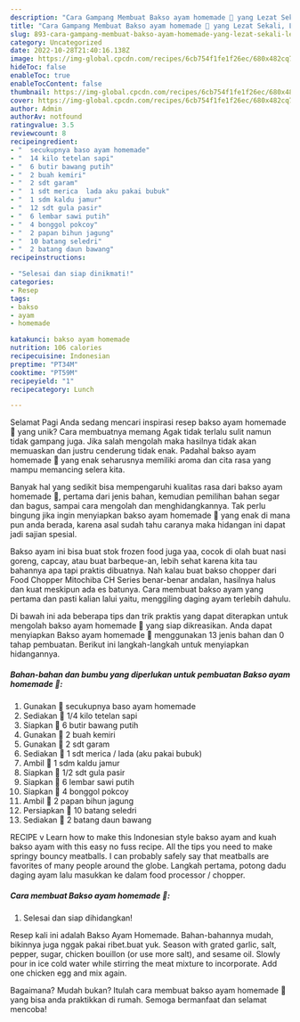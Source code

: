 ```yaml
---
description: "Cara Gampang Membuat Bakso ayam homemade 🍜 yang Lezat Sekali, Lezat"
title: "Cara Gampang Membuat Bakso ayam homemade 🍜 yang Lezat Sekali, Lezat"
slug: 893-cara-gampang-membuat-bakso-ayam-homemade-yang-lezat-sekali-lezat
category: Uncategorized
date: 2022-10-28T21:40:16.138Z
image: https://img-global.cpcdn.com/recipes/6cb754f1fe1f26ec/680x482cq70/bakso-ayam-homemade-foto-resep-utama.jpg
hideToc: false
enableToc: true
enableTocContent: false
thumbnail: https://img-global.cpcdn.com/recipes/6cb754f1fe1f26ec/680x482cq70/bakso-ayam-homemade-foto-resep-utama.jpg
cover: https://img-global.cpcdn.com/recipes/6cb754f1fe1f26ec/680x482cq70/bakso-ayam-homemade-foto-resep-utama.jpg
author: Admin
authorAv: notfound
ratingvalue: 3.5
reviewcount: 8
recipeingredient:
- "  secukupnya baso ayam homemade"
- "  14 kilo tetelan sapi"
- "  6 butir bawang putih"
- "  2 buah kemiri"
- "  2 sdt garam"
- "  1 sdt merica  lada aku pakai bubuk"
- "  1 sdm kaldu jamur"
- "  12 sdt gula pasir"
- "  6 lembar sawi putih"
- "  4 bonggol pokcoy"
- "  2 papan bihun jagung"
- "  10 batang seledri"
- "  2 batang daun bawang"
recipeinstructions:

- "Selesai dan siap dinikmati!"
categories:
- Resep
tags:
- bakso
- ayam
- homemade

katakunci: bakso ayam homemade 
nutrition: 106 calories
recipecuisine: Indonesian
preptime: "PT34M"
cooktime: "PT59M"
recipeyield: "1"
recipecategory: Lunch

---
```



Selamat Pagi Anda sedang mencari inspirasi resep bakso ayam homemade 🍜 yang unik? Cara membuatnya memang Agak tidak terlalu sulit namun tidak gampang juga. Jika salah mengolah maka hasilnya tidak akan memuaskan dan justru cenderung tidak enak. Padahal bakso ayam homemade 🍜 yang enak seharusnya memiliki aroma dan cita rasa yang mampu memancing selera kita.


Banyak hal yang sedikit bisa mempengaruhi kualitas rasa dari bakso ayam homemade 🍜, pertama dari jenis bahan, kemudian pemilihan bahan segar dan bagus, sampai cara mengolah dan menghidangkannya. Tak perlu bingung jika ingin menyiapkan bakso ayam homemade 🍜 yang enak di mana pun anda berada, karena asal sudah tahu caranya maka hidangan ini dapat jadi sajian spesial.

Bakso ayam ini bisa buat stok frozen food juga yaa, cocok di olah buat nasi goreng, capcay, atau buat barbeque-an, lebih sehat karena kita tau bahannya apa tapi praktis dibuatnya. Nah kalau buat bakso chopper dari Food Chopper Mitochiba CH Series benar-benar andalan, hasilnya halus dan kuat meskipun ada es batunya. Cara membuat bakso ayam yang pertama dan pasti kalian lalui yaitu, menggiling daging ayam terlebih dahulu.


Di bawah ini ada beberapa tips dan trik praktis yang dapat diterapkan untuk mengolah bakso ayam homemade 🍜 yang siap dikreasikan. Anda dapat menyiapkan Bakso ayam homemade 🍜 menggunakan 13 jenis bahan dan 0 tahap pembuatan. Berikut ini langkah-langkah untuk menyiapkan hidangannya.

<!--inarticleads1-->

##### Bahan-bahan dan bumbu yang diperlukan untuk pembuatan Bakso ayam homemade 🍜:

1. Gunakan  🐾 secukupnya baso ayam homemade
1. Sediakan  🐾 1/4 kilo tetelan sapi
1. Siapkan  🐾 6 butir bawang putih
1. Gunakan  🐾 2 buah kemiri
1. Gunakan  🐾 2 sdt garam
1. Sediakan  🐾 1 sdt merica / lada (aku pakai bubuk)
1. Ambil  🐾 1 sdm kaldu jamur
1. Siapkan  🐾 1/2 sdt gula pasir
1. Siapkan  🐾 6 lembar sawi putih
1. Siapkan  🐾 4 bonggol pokcoy
1. Ambil  🐾 2 papan bihun jagung
1. Persiapkan  🐾 10 batang seledri
1. Sediakan  🐾 2 batang daun bawang


RECIPE v Learn how to make this Indonesian style bakso ayam and kuah bakso ayam with this easy no fuss recipe. All the tips you need to make springy bouncy meatballs. I can probably safely say that meatballs are favorites of many people around the globe. Langkah pertama, potong dadu daging ayam lalu masukkan ke dalam food processor / chopper. 

<!--inarticleads2-->

##### Cara membuat Bakso ayam homemade 🍜:


1. Selesai dan siap dihidangkan!

Resep kali ini adalah Bakso Ayam Homemade. Bahan-bahannya mudah, bikinnya juga nggak pakai ribet.buat yuk. Season with grated garlic, salt, pepper, sugar, chicken bouillon (or use more salt), and sesame oil. Slowly pour in ice cold water while stirring the meat mixture to incorporate. Add one chicken egg and mix again. 

Bagaimana? Mudah bukan? Itulah cara membuat bakso ayam homemade 🍜 yang bisa anda praktikkan di rumah. Semoga bermanfaat dan selamat mencoba!
